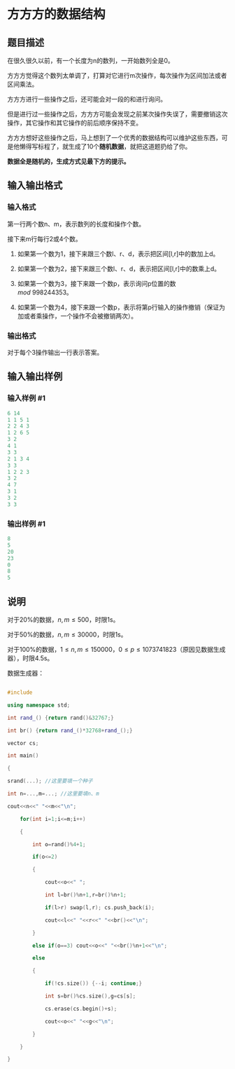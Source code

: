 # 方方方的数据结构

## 题目描述

在很久很久以前，有一个长度为n的数列，一开始数列全是0。

方方方觉得这个数列太单调了，打算对它进行m次操作，每次操作为区间加法或者区间乘法。

方方方进行一些操作之后，还可能会对一段的和进行询问。

但是进行过一些操作之后，方方方可能会发现之前某次操作失误了，需要撤销这次操作，其它操作和其它操作的前后顺序保持不变。

方方方想好这些操作之后，马上想到了一个优秀的数据结构可以维护这些东西，可是他懒得写标程了，就生成了10个**随机数据**，就把这道题扔给了你。

**数据全是随机的，生成方式见最下方的提示。**

## 输入输出格式

### 输入格式

第一行两个数n、m，表示数列的长度和操作个数。

接下来m行每行2或4个数。

1. 如果第一个数为1，接下来跟三个数l、r、d，表示把区间[l,r]中的数加上d。

2. 如果第一个数为2，接下来跟三个数l、r、d，表示把区间[l,r]中的数乘上d。

3. 如果第一个数为3，接下来跟一个数p，表示询问p位置的数$mod~998244353$。

4. 如果第一个数为4，接下来跟一个数p，表示将第p行输入的操作撤销（保证为加或者乘操作，一个操作不会被撤销两次）。

### 输出格式

对于每个3操作输出一行表示答案。

## 输入输出样例

### 输入样例 #1

```cpp
6 14
1 1 5 1
2 2 4 3
1 2 6 5
3 2
4 1
3 3
2 1 3 4
3 3
1 2 2 3
3 2
4 7
3 1
3 2
3 3
```


### 输出样例 #1

```cpp
8
5
20
23
0
8
5
```


## 说明

对于20%的数据，$n,m \leq 500$，时限1s。

对于50%的数据，$n,m \leq 30000$，时限1s。

对于100%的数据，$1 \leq n,m \leq 150000$，$0 \leq p \leq 1073741823$（原因见数据生成器），时限4.5s。

数据生成器：

```cpp

#include 

using namespace std;

int rand_() {return rand()&32767;}

int br() {return rand_()*32768+rand_();}

vector cs;

int main()

{

srand(...); //这里要填一个种子

int n=...,m=...; //这里要填n、m

cout<<n<<" "<<m<<"\n";

    for(int i=1;i<=m;i++)

    {

        int o=rand()%4+1;

        if(o<=2)

        {

            cout<<o<<" ";

            int l=br()%n+1,r=br()%n+1;

            if(l>r) swap(l,r); cs.push_back(i);

            cout<<l<<" "<<r<<" "<<br()<<"\n";

        }

        else if(o==3) cout<<o<<" "<<br()%n+1<<"\n";

        else

        {

            if(!cs.size()) {--i; continue;}

            int s=br()%cs.size(),g=cs[s];

            cs.erase(cs.begin()+s);

            cout<<o<<" "<<g<<"\n";

        }

    }

}

```

    

    

<!--  -->

